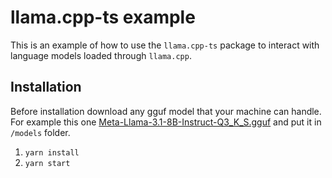 # llama.cpp-ts example

This is an example of how to use the `llama.cpp-ts` package to interact with language models loaded through `llama.cpp`.

## Installation

Before installation download any gguf model that your machine can handle. For example this one [Meta-Llama-3.1-8B-Instruct-Q3_K_S.gguf](https://huggingface.co/bullerwins/Meta-Llama-3.1-8B-Instruct-GGUF/resolve/main/Meta-Llama-3.1-8B-Instruct-Q3_K_S.gguf) and put it in `/models` folder.

1. `yarn install`
2. `yarn start`
